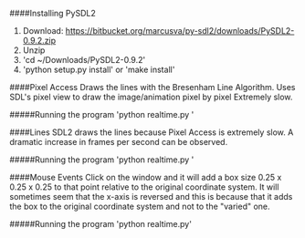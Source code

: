 

####Installing PySDL2
1. Download:
   https://bitbucket.org/marcusva/py-sdl2/downloads/PySDL2-0.9.2.zip
2. Unzip
3. 'cd ~/Downloads/PySDL2-0.9.2'
4. 'python setup.py install' or 'make install'

####Pixel Access
Draws the lines with the Bresenham Line Algorithm.
Uses SDL's pixel view to draw the image/animation pixel by pixel
Extremely slow.

#####Running the program
'python realtime.py <file>'

####Lines
SDL2 draws the lines because Pixel Access is extremely slow.
A dramatic increase in frames per second can be observed.

#####Running the program
'python realtime.py <file>'

####Mouse Events
Click on the window and it will add a box size 0.25 x 0.25 x 0.25 to that point relative to the original coordinate system.
It will sometimes seem that the x-axis is reversed and this is because that it adds the box to the original coordinate system and not to the "varied" one.

#####Running the program
'python realtime.py'